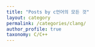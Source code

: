 ```yaml
---
title: "Posts by c언어의 모든 것"
layout: category
permalink: /categories/clang/
author_profile: true
taxonomy: C/C++
---
```


